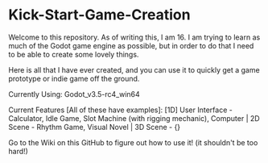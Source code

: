 # Kick-Start-Game-Creation

Welcome to this repository. As of writing this, I am 16. I am trying to learn as much of the Godot game engine as possible, but in order to do that I need to be able to create some lovely things.

Here is all that I have ever created, and you can use it to quickly get a game prototype or indie game off the ground.

Currently Using: Godot_v3.5-rc4_win64

Current Features [All of these have examples]: [1D] User Interface - Calculator, Idle Game, Slot Machine (with rigging mechanic), Computer
| 2D Scene - Rhythm Game, Visual Novel
| 3D Scene - {}

Go to the Wiki on this GitHub to figure out how to use it! (it shouldn't be too hard!)
